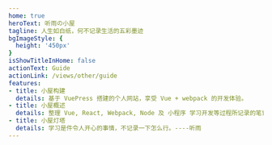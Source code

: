 ```yaml
---
home: true
heroText: 听雨の小屋
tagline: 人生如白纸，何不记录生活的五彩墨迹
bgImageStyle: {
  height: '450px'
}
isShowTitleInHome: false
actionText: Guide
actionLink: /views/other/guide
features:
- title: 小屋构建
  details: 基于 VuePress 搭建的个人网站，享受 Vue + webpack 的开发体验。
- title: 小屋概述
  details: 整理 Vue, React, Webpack, Node 及 小程序 学习开发等过程所记录的笔记。
- title: 小屋灯塔
  details: 学习是件令人开心的事情，不记录一下怎么行。----听雨
---
```


<!-- :smile: [听雨个人网站](https://yu7.gitee.io/) -->

